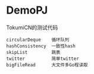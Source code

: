 # DemoPJ
TokumiCN的测试代码

```
circularDeque    循环队列
hashConsistency  一致性hash
skipList         跳表
twitter          简单twitter
bigFileRead      大文件多Go程读取
```

